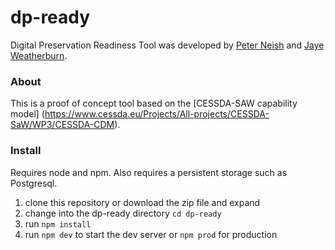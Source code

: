 # dp-ready
Digital Preservation Readiness Tool was developed by [Peter Neish](https://twitter.com/peterneish) and [Jaye Weatherburn](https://twitter.com/jayechats).

### About
This is a proof of concept tool based on the  [CESSDA-SAW capability model] (https://www.cessda.eu/Projects/All-projects/CESSDA-SaW/WP3/CESSDA-CDM). 


### Install

Requires node and npm. Also requires a persistent storage such as Postgresql.

1. clone this repository or download the zip file and expand
2. change into the dp-ready directory `cd dp-ready`
3. run `npm install`
4. run `npm dev` to start the dev server or `npm prod` for production



